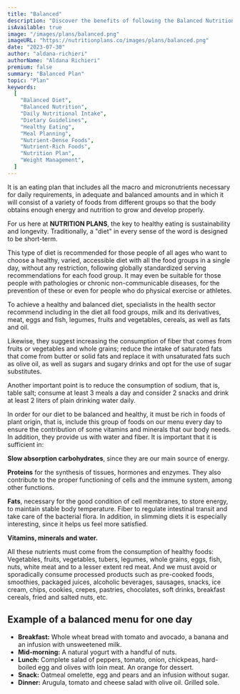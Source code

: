 ```yaml
---
title: "Balanced"
description: "Discover the benefits of following the Balanced Nutrition Plan!"
isAvailable: true
image: "/images/plans/balanced.png"
imageURL: "https://nutritionplans.co/images/plans/balanced.png"
date: "2023-07-30"
author: "aldana-richieri"
authorName: "Aldana Richieri"
premium: false
summary: "Balanced Plan"
topic: "Plan"
keywords:
  [
    "Balanced Diet",
    "Balanced Nutrition",
    "Daily Nutritional Intake",
    "Dietary Guidelines",
    "Healthy Eating",
    "Meal Planning",
    "Nutrient-Dense Foods",
    "Nutrient-Rich Foods",
    "Nutrition Plan",
    "Weight Management",
  ]
---
```


It is an eating plan that includes all the macro and micronutrients necessary for daily requirements, in adequate and balanced amounts and in which it will consist of a variety of foods from different groups so that the body obtains enough energy and nutrition to grow and develop properly.

For us here at **NUTRITION PLANS**, the key to healthy eating is sustainability and longevity. Traditionally, a "diet" in every sense of the word is designed to be short-term.

This type of diet is recommended for those people of all ages who want to choose a healthy, varied, accessible diet with all the food groups in a single day, without any restriction, following globally standardized serving recommendations for each food group. It may even be suitable for those people with pathologies or chronic non-communicable diseases, for the prevention of these or even for people who do physical exercise or athletes.

To achieve a healthy and balanced diet, specialists in the health sector recommend including in the diet all food groups, milk and its derivatives, meat, eggs and fish, legumes, fruits and vegetables, cereals, as well as fats and oil.

Likewise, they suggest increasing the consumption of fiber that comes from fruits or vegetables and whole grains; reduce the intake of saturated fats that come from butter or solid fats and replace it with unsaturated fats such as olive oil, as well as sugars and sugary drinks and opt for the use of sugar substitutes.

Another important point is to reduce the consumption of sodium, that is, table salt; consume at least 3 meals a day and consider 2 snacks and drink at least 2 liters of plain drinking water daily.

In order for our diet to be balanced and healthy, it must be rich in foods of plant origin, that is, include this group of foods on our menu every day to ensure the contribution of some vitamins and minerals that our body needs. In addition, they provide us with water and fiber. It is important that it is sufficient in:

**Slow absorption carbohydrates**, since they are our main source of energy.

**Proteins** for the synthesis of tissues, hormones and enzymes. They also contribute to the proper functioning of cells and the immune system, among other functions.

**Fats**, necessary for the good condition of cell membranes, to store energy, to maintain stable body temperature.
Fiber to regulate intestinal transit and take care of the bacterial flora. In addition, in slimming diets it is especially interesting, since it helps us feel more satisfied.

**Vitamins, minerals and water.**

All these nutrients must come from the consumption of healthy foods: Vegetables, fruits, vegetables, tubers, legumes, whole grains, eggs, fish, nuts, white meat and to a lesser extent red meat. And we must avoid or sporadically consume processed products such as pre-cooked foods, smoothies, packaged juices, alcoholic beverages, sausages, snacks, ice cream, chips, cookies, crepes, pastries, chocolates, soft drinks, breakfast cereals, fried and salted nuts, etc.

## **Example of a balanced menu for one day**

- **Breakfast:** Whole wheat bread with tomato and avocado, a banana and an infusion with unsweetened milk.
- **Mid-morning:** A natural yogurt with a handful of nuts.
- **Lunch:** Complete salad of peppers, tomato, onion, chickpeas, hard-boiled egg and olives with loin meat. An orange for dessert.
- **Snack:** Oatmeal omelette, egg and pears and an infusion without sugar.
- **Dinner:** Arugula, tomato and cheese salad with olive oil. Grilled sole.
